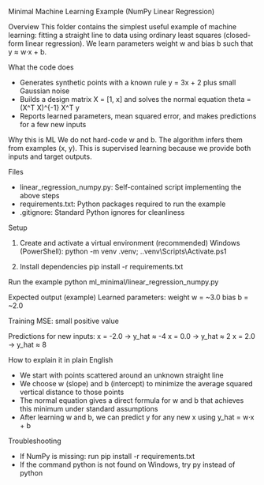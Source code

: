 Minimal Machine Learning Example (NumPy Linear Regression)

Overview
This folder contains the simplest useful example of machine learning: fitting a straight line to data using ordinary least squares (closed-form linear regression). We learn parameters weight w and bias b such that y ≈ w·x + b.

What the code does
- Generates synthetic points with a known rule y = 3x + 2 plus small Gaussian noise
- Builds a design matrix X = [1, x] and solves the normal equation theta = (X^T X)^{-1} X^T y
- Reports learned parameters, mean squared error, and makes predictions for a few new inputs

Why this is ML
We do not hard-code w and b. The algorithm infers them from examples (x, y). This is supervised learning because we provide both inputs and target outputs.

Files
- linear_regression_numpy.py: Self-contained script implementing the above steps
- requirements.txt: Python packages required to run the example
- .gitignore: Standard Python ignores for cleanliness

Setup
1) Create and activate a virtual environment (recommended)
   Windows (PowerShell):
   python -m venv .venv; .\.venv\Scripts\Activate.ps1

2) Install dependencies
   pip install -r requirements.txt

Run the example
python ml_minimal/linear_regression_numpy.py

Expected output (example)
Learned parameters:
  weight w = ~3.0
  bias   b = ~2.0

Training MSE: small positive value

Predictions for new inputs:
  x =  -2.0 -> y_hat ≈ -4
  x =   0.0 -> y_hat ≈  2
  x =   2.0 -> y_hat ≈  8

How to explain it in plain English
- We start with points scattered around an unknown straight line
- We choose w (slope) and b (intercept) to minimize the average squared vertical distance to those points
- The normal equation gives a direct formula for w and b that achieves this minimum under standard assumptions
- After learning w and b, we can predict y for any new x using y_hat = w·x + b

Troubleshooting
- If NumPy is missing: run pip install -r requirements.txt
- If the command python is not found on Windows, try py instead of python

